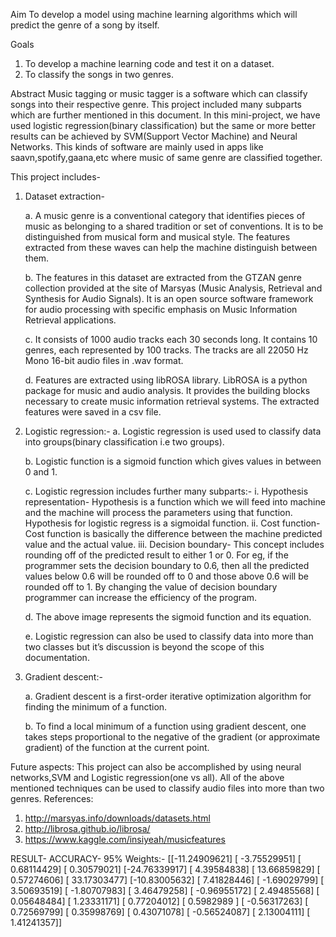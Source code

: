 Aim
To develop a model using machine learning algorithms which will predict the genre of a song by
itself.

Goals
1. To develop a machine learning code and test it on a dataset.
2. To classify the songs in two genres.

Abstract
Music tagging or music tagger is a software which can classify songs into their respective genre.
This project included many subparts which are further mentioned in this document.
In this mini-project, we have used logistic regression(binary classification) but the same or more
better results can be achieved by SVM(Support Vector Machine) and Neural Networks.
This kinds of software are mainly used in apps like saavn,spotify,gaana,etc where music of
same genre are classified together.


This project includes-
1. Dataset extraction-

      a. A music genre is a conventional category that identifies pieces of music as
          belonging to a shared tradition or set of conventions. It is to be distinguished from
          musical form and musical style. The features extracted from these waves can
          help the machine distinguish between them.
          
      b. The features in this dataset are extracted from the GTZAN genre collection
          provided at the site of Marsyas (Music Analysis, Retrieval and Synthesis for
          Audio Signals). It is an open source software framework for audio processing
          with specific emphasis on Music Information Retrieval applications.
          
      c. It consists of 1000 audio tracks each 30 seconds long. It contains 10 genres,
          each represented by 100 tracks. The tracks are all 22050 Hz Mono 16-bit audio
          files in .wav format.
          
      d. Features are extracted using libROSA library. LibROSA is a python package for
          music and audio analysis. It provides the building blocks necessary to create
          music information retrieval systems. The extracted features were saved in a csv
          file.
2. Logistic regression:-
    a. Logistic regression is used used to classify data into groups(binary classification
        i.e two groups).
        
    b. Logistic function is a sigmoid function which gives values in between 0 and 1.
    
    c. Logistic regression includes further many subparts:-
        i. Hypothesis representation- Hypothesis is a function which we will feed
           into machine and the machine will process the parameters using that
           function. Hypothesis for logistic regress is a sigmoidal function.
       ii. Cost function- Cost function is basically the difference between the
            machine predicted value and the actual value.
       iii. Decision boundary- This concept includes rounding off of the predicted
            result to either 1 or 0. For eg, if the programmer sets the decision
            boundary to 0.6, then all the predicted values below 0.6 will be rounded
            off to 0 and those above 0.6 will be rounded off to 1. By changing the
            value of decision boundary programmer can increase the efficiency of the
            program.

    d. The above image represents the sigmoid function and its equation.
    
    e. Logistic regression can also be used to classify data into more than two classes
       but it’s discussion is beyond the scope of this documentation.

3. Gradient descent:-

    a. Gradient descent is a first-order iterative optimization algorithm for finding
       the minimum of a function.
       
    b. To find a local minimum of a function using gradient descent, one takes
       steps proportional to the negative of the gradient (or approximate gradient)
       of the function at the current point.


Future aspects:
This project can also be accomplished by using neural networks,SVM and Logistic
regression(one vs all). All of the above mentioned techniques can be used to classify audio
files into more than two genres.
References:
1. http://marsyas.info/downloads/datasets.html
2. http://librosa.github.io/librosa/
3. https://www.kaggle.com/insiyeah/musicfeatures






RESULT-           ACCURACY- 95%
Weights:-
 [[-11.24909621]
 [ -3.75529951]
 [  0.68114429]
 [  0.30579021]
 [-24.76339917]
 [  4.39584838]
 [ 13.66859829]
 [  0.57274606]
 [ 33.17303477]
 [-10.83005632]
 [  7.41828446]
 [ -1.69029799]
 [  3.50693519]
 [ -1.80707983]
 [  3.46479258]
 [ -0.96955172]
 [  2.49485568]
 [  0.05648484]
 [  1.23331171]
 [  0.77204012]
 [  0.5982989 ]
 [ -0.56317263]
 [  0.72569799]
 [  0.35998769]
 [  0.43071078]
 [ -0.56524087]
 [  2.13004111]
 [  1.41241357]]
 
 
 
